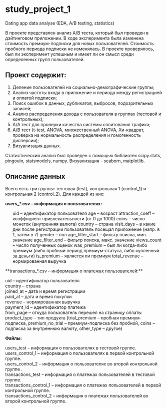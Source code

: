 # study_project_1
Dating app data analyse (EDA, A/B testing, statistics)

В проекте представлен анализ A/B теста, который был проведен в дэйтинговом приложении. В ходе эксперимента была изменена стоимость премиум-подписки для новых пользователей. Стоимость пробного периода подписки не изменялась. В проекте проверялось, был ли эксперимент успешным и имеет ли он смысл среди определенных групп пользователей.

## Проект содержит:  
1. Деление пользователей на социально-демографические группы;
2. Анализ частоты входа в приложение и периода между регистрацией и оплатой подписки;
3. Поиск ошибок в данных, дубликатов, выбросов, подозрительных записей;
4. Анализ распределения дохода с пользователя в группах (тестовой и контрольных);
5. А/А тест для проверки качества системы сплитования трафика;
6. А/В тест (t-test, ANOVA, множественный ANOVA, Хи-квадрат, проверка на нормальность распределения и гомогенность дисперсии);
7. Визуализация данных.

Статистический анализ был проведен с помощью библиотек scipy.stats, pingouin, statsmodels, numpy.
Визуализация - seaborn, matplotlib.


## Описание данных  
Всего есть три группы: тестовая (test), контрольная 1 (control_1) и контрольная 2 (control_2). Для каждой из них:

**users_*.csv – информация о пользователях:**  

<ml> 
<ul> uid – идентификатор пользователя </li> 
age – возраст  
attraction_coeff – коэффициент привлекательности (от 0 до 1000)  
coins – число монеток (внутренняя валюта)  
country – страна    
visit_days – в какие дни после регистрации пользователь посещал приложение (напр. в 1, затем в 7)  
gender – пол  
age_filter_start  – фильтр поиска, мин. значение   
age_filter_end  – фильтр поиска, макс. значение   
views_count – число полученных оценок   
was_premium – был ли когда-либо премиум (либо пробный период премиум-статуса, либо купленный за деньги)  
is_premium –  является ли премиум  
total_revenue – нормированная выручка   
</ul>
**transactions_*.csv – информация о платежах пользователей:**  

uid – идентификатор пользователя  
country – страна  
joined_at – дата и время регистрации  
paid_at – дата и время покупки  
revenue – нормированная выручка  
payment_id – идентификатор платежа  
from_page – откуда пользователь перешел на страницу оплаты  
product_type – тип продукта (trial_premium – пробная премиум-подписка, premium_no_trial – премиум-подписка без пробной, coins – подписка за внутреннюю валюту, other_type – другое)  
 
**Файлы:**  

users_test – информация о пользователях в тестовой группе.    
users_control_1 – информация о пользователях в первой контрольной группе.   
users_control_2 – информация о пользователях во второй контрольной группе .   
transactions_test – информация о платежах пользователей в тестовой группе.   
transactions_control_1 – информация о платежах пользователей в первой контрольной группе.   
transactions_control_2 – информация о платежах пользователей во второй контрольной группе.   
